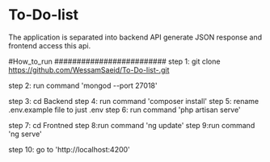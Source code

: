 # To-Do-list
The application is separated into backend API generate JSON response and frontend access this api.

#How_to_run
#########################
step 1: git clone https://github.com/WessamSaeid/To-Do-list-.git

step 2: run command 'mongod --port 27018'

step 3: cd Backend
step 4: run command 'composer install'
step 5: rename .env.example file to just .env
step 6: run command 'php artisan serve'

step 7: cd Frontned
step 8:run command  'ng update' 
step 9:run command 'ng serve'

step 10: go to 'http://localhost:4200'
